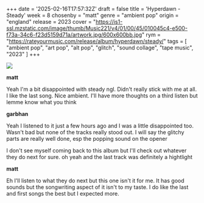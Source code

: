 +++
date = '2025-02-16T17:57:32Z'
draft = false
title = 'Hyperdawn - Steady'
week = 8
chosenby = "matt"
genre = "ambient pop"
origin = "england"
release = 2023
cover = "https://is1-ssl.mzstatic.com/image/thumb/Music221/v4/01/00/45/010045c4-e500-f73a-34c6-f23d5159d71a/artwork.jpg/600x600bb.jpg"
rym = "https://rateyourmusic.com/release/album/hyperdawn/steady/"
tags = [
    "ambient pop",
    "art pop",
    "alt pop",
    "glitch",
    "sound collage",
    "tape music",
    "2023"
]
+++

![](https://is1-ssl.mzstatic.com/image/thumb/Music221/v4/01/00/45/010045c4-e500-f73a-34c6-f23d5159d71a/artwork.jpg/600x600bb.jpg)


**matt**

Yeah I'm a bit disappointed with steady ngl. Didn't really stick with me at all. I like the last song. Nice ambient. I'll have more thoughts on a third listen but lemme know what you think


**garbhan**

Yeah I listened to it just a few hours ago and I was a little disappointed too. Wasn't bad but none of the tracks really stood out. I will say the glitchy parts are really well done, esp the popping sound on the opener

I don't see myself coming back to this album but I'll check out whatever they do next for sure. oh yeah and the last track was definitely a hightlight


**matt**

Eh I'll listen to what they do next but this one isn't it for me. It has good sounds but the songwriting aspect of it isn't to my taste. I do like the last and first songs the best but I expected more.
